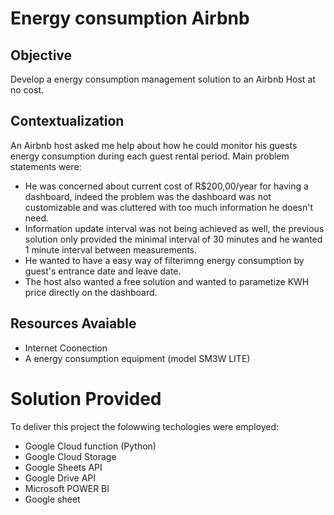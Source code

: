 # Energy consumption Airbnb

## Objective
Develop a energy consumption management solution to an Airbnb Host at no cost.

## Contextualization
 An Airbnb host asked me help about how he could monitor his guests energy consumption during each guest rental period.
 Main problem statements were:
 -  He was concerned about current cost of R$200,00/year for having a dashboard, indeed the problem was the dashboard was not customizable and was cluttered with too much information he doesn't need.
 - Information update interval was not being achieved as well, the previous solution only provided the minimal interval of 30 minutes and he wanted 1 minute interval between measurements.
 - He wanted to have a easy way of filterimng energy consumption by guest's entrance date and leave date.
 - The host also wanted a free solution and wanted to parametize KWH price directly on the dashboard.
 
 ## Resources Avaiable
 
 - Internet Coonection
 - A energy consumption equipment (model SM3W LITE)
 
 # Solution Provided
 
 To deliver this project the folowwing techologies were employed:
 
 - Google Cloud function (Python)
 - Google Cloud Storage
 - Google Sheets API
 - Google Drive API
 - Microsoft POWER BI
 - Google sheet
 
 

 



